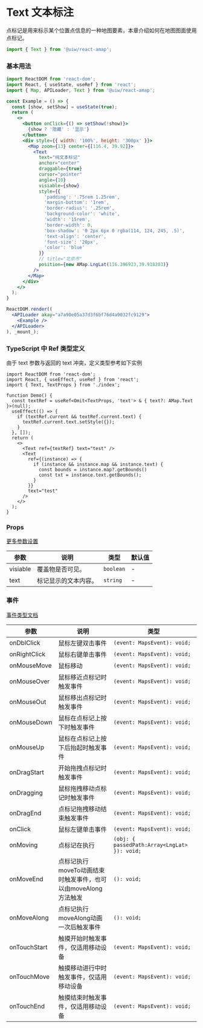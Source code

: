 Text 文本标注
===

点标记是用来标示某个位置点信息的一种地图要素，本章介绍如何在地图图面使用点标记。

```jsx
import { Text } from '@uiw/react-amap';
```

### 基本用法

<!--DemoStart,bgWhite,noScroll,codePen,codeSandbox-->
```jsx
import ReactDOM from 'react-dom';
import React, { useState, useRef } from 'react';
import { Map, APILoader, Text } from '@uiw/react-amap';

const Example = () => {
  const [show, setShow] = useState(true);
  return (
    <>
      <button onClick={() => setShow(!show)}>
        {show ? '隐藏' : '显示'}
      </button>
      <div style={{ width: '100%', height: '300px' }}>
        <Map zoom={13} center={[116.4, 39.92]}>
          <Text
            text="纯文本标记"
            anchor="center"
            draggable={true}
            cursor="pointer"
            angle={10}
            visiable={show}
            style={{
              'padding': '.75rem 1.25rem',
              'margin-bottom': '1rem',
              'border-radius': '.25rem',
              'background-color': 'white',
              'width': '15rem',
              'border-width': 0,
              'box-shadow': '0 2px 6px 0 rgba(114, 124, 245, .5)',
              'text-align': 'center',
              'font-size': '20px',
              'color': 'blue'
            }}
            // title="北京市"
            position={new AMap.LngLat(116.396923,39.918203)}
          />
        </Map>
      </div>
    </>
  );
}

ReactDOM.render((
  <APILoader akay="a7a90e05a37d3f6bf76d4a9032fc9129">
    <Example />
  </APILoader>
), _mount_);
```
<!--End-->

### TypeScript 中 Ref 类型定义

由于 text 参数与返回的 text 冲突，定义类型参考如下实例

```tsx
import ReactDOM from 'react-dom';
import React, { useEffect, useRef } from 'react';
import { Text, TextProps } from './index';

function Demo() {
  const textRef = useRef<Omit<TextProps, 'text'> & { text?: AMap.Text }>(null);
  useEffect(() => {
    if (textRef.current && textRef.current.text) {
      textRef.current.text.setStyle({});
    }
  }, []);
  return (
    <>
      <Text ref={textRef} text="test" />
      <Text
        ref={(instance) => {
          if (instance && instance.map && instance.text) {
            const bounds = instance.map?.getBounds()
            const txt = instance.text.getBounds();
          }
        }}
        text="test"
      />
    </>
  );
}
```

### Props

[更多参数设置](https://github.com/uiwjs/react-amap/blob/04f9f50f89500f8025b0211e38f43376f243e3bc/src/types/overlay.d.ts#L1147-L1181)

| 参数 | 说明 | 类型 | 默认值 |
|--------- |-------- |--------- |-------- |
| visiable | 覆盖物是否可见。 | `boolean` | - |
| text | 标记显示的文本内容。 | `string` | - |

### 事件

[事件类型文档](https://github.com/uiwjs/react-amap/blob/04f9f50f89500f8025b0211e38f43376f243e3bc/src/types/overlay.d.ts#L1128-L1145)

| 参数 | 说明 | 类型 |
| ---- | ---- | ---- |
| onDblClick | 鼠标左键双击事件 | `(event: MapsEvent): void;` |
| onRightClick | 鼠标右键单击事件 | `(event: MapsEvent): void;` |
| onMouseMove | 鼠标移动 | `(event: MapsEvent): void;` |
| onMouseOver | 鼠标移近点标记时触发事件 | `(event: MapsEvent): void;` |
| onMouseOut | 鼠标移出点标记时触发事件 | `(event: MapsEvent): void;` |
| onMouseDown | 鼠标在点标记上按下时触发事件 | `(event: MapsEvent): void;` |
| onMouseUp | 鼠标在点标记上按下后抬起时触发事件 | `(event: MapsEvent): void;` |
| onDragStart | 开始拖拽点标记时触发事件 | `(event: MapsEvent): void;` |
| onDragging | 鼠标拖拽移动点标记时触发事件 | `(event: MapsEvent): void;` |
| onDragEnd | 点标记拖拽移动结束触发事件 | `(event: MapsEvent): void;` |
| onClick | 鼠标左键单击事件 | `(event: MapsEvent): void;` |
| onMoving | 点标记在执行 | `(obj: { passedPath:Array<LngLat> }): void;` |
| onMoveEnd | 点标记执行moveTo动画结束时触发事件，也可以由moveAlong方法触发 | `(): void;` |
| onMoveAlong | 点标记执行moveAlong动画一次后触发事件 | `(): void;` |
| onTouchStart | 触摸开始时触发事件，仅适用移动设备 | `(event: MapsEvent): void;` |
| onTouchMove | 触摸移动进行中时触发事件，仅适用移动设备 | `(event: MapsEvent): void;` |
| onTouchEnd | 触摸结束时触发事件，仅适用移动设备 | `(event: MapsEvent): void;` |
